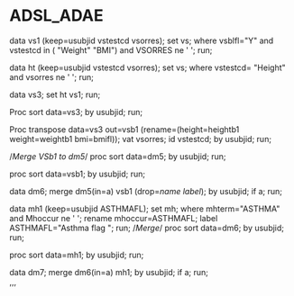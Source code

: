 # ADSL_ADAE

data vs1 (keep=usubjid vstestcd vsorres);
set vs;
where vsblfl="Y" and vstestcd in ( "Weight" "BMI") and VSORRES ne ' ';
run;

data ht (keep=usubjid vstestcd vsorres);
set vs;
where vstestcd= "Height" and vsorres ne ' ';
run;

data vs3;
set ht vs1;
run;

Proc sort data=vs3;
by usubjid;
run;

Proc transpose data=vs3 out=vsb1 (rename=(height=heightb1 weight=weightb1 bmi=bmifl));
vat vsorres;
id vstestcd;
by usubjid;
run;

/*Merge VSb1 to dm5*/
proc sort data=dm5;
by usubjid;
run;

proc sort data=vsb1;
by usubjid;
run;

data dm6;
merge dm5(in=a) vsb1 (drop=_name_ _label_);
by usubjid;
if a;
run;

data mh1 (keep=usubjid ASTHMAFL);
set mh;
where mhterm="ASTHMA" and Mhoccur ne ' ';
rename mhoccur=ASTHMAFL;
label ASTHMAFL="Asthma flag ";
run;
/*Merge*/
proc sort data=dm6;
by usubjid;
run;

proc sort data=mh1;
by usubjid;
run;

data dm7;
merge dm6(in=a) mh1;
by usubjid;
if a;
run;      
,,,
